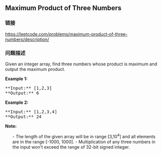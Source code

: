 ## Maximum Product of Three Numbers  
### 链接  
https://leetcode.com/problems/maximum-product-of-three-numbers/description/  
### 问题描述
Given an integer array, find three numbers whose product is maximum and output the maximum product.

**Example 1:**<br />
<pre>
**Input:** [1,2,3]
**Output:** 6
</pre>


**Example 2:**<br />
<pre>
**Input:** [1,2,3,4]
**Output:** 24
</pre>


**Note:**<br>
<ol>
- The length of the given array will be in range [3,10<sup>4</sup>] and all elements are in the range [-1000, 1000].
- Multiplication of any three numbers in the input won't exceed the range of 32-bit signed integer.
</ol>

